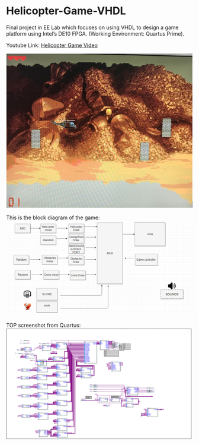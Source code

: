# Helicopter-Game-VHDL
Final project in EE Lab which focuses on using VHDL to design a game platform using Intel’s DE10 FPGA. (Working Environment: Quartus Prime).

Youtube Link:
[Helicopter Game Video](https://youtu.be/18ODwgeK0W8)

![helicopter game](Images/Helicopter_Game.png)

This is the block diagram of the game:
![helicopter game](Images/TOP_Schematic.png)

TOP screenshot from Quartus:
![helicopter game](Images/TOP.png)



